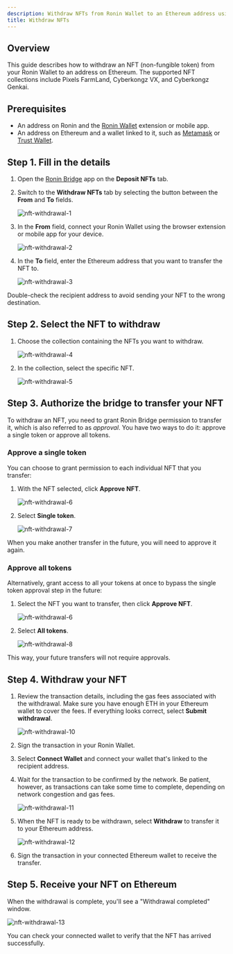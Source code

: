 ```yaml
---
description: Withdraw NFTs from Ronin Wallet to an Ethereum address using Ronin Bridge.
title: Withdraw NFTs
---
```


## Overview

This guide describes how to withdraw an NFT (non-fungible token) from your Ronin Wallet to an address on Ethereum. The supported NFT collections include Pixels FarmLand, Cyberkongz VX, and Cyberkongz Genkai.

## Prerequisites

* An address on Ronin and the [Ronin Wallet](https://wallet.roninchain.com) extension or mobile app.
* An address on Ethereum and a wallet linked to it, such as [Metamask](https://metamask.io/) or [Trust Wallet](https://trustwallet.com/).

## Step 1. Fill in the details

1. Open the [Ronin Bridge](https://app.roninchain.com/bridge) app on the **Deposit NFTs** tab.
2. Switch to the **Withdraw NFTs** tab by selecting the button between the **From** and **To** fields.

   ![nft-withdrawal-1](../assets/nft-withdrawal-1.png)

3. In the **From** field, connect your Ronin Wallet using the browser extension or mobile app for your device.

   ![nft-withdrawal-2](../assets/nft-withdrawal-2.png)

4. In the **To** field, enter the Ethereum address that you want to transfer the NFT to.

   ![nft-withdrawal-3](../assets/nft-withdrawal-3.png)

Double-check the recipient address to avoid sending your NFT to the wrong destination.

## Step 2. Select the NFT to withdraw

1. Choose the collection containing the NFTs you want to withdraw.

   ![nft-withdrawal-4](../assets/nft-withdrawal-4.png)

2. In the collection, select the specific NFT.

   ![nft-withdrawal-5](../assets/nft-withdrawal-5.png)

## Step 3. Authorize the bridge to transfer your NFT

To withdraw an NFT, you need to grant Ronin Bridge permission to transfer it, which is also referred to as *approval*. You have two ways to do it: approve a single token or approve all tokens.

### Approve a single token

You can choose to grant permission to each individual NFT that you transfer:

1. With the NFT selected, click **Approve NFT**.

   ![nft-withdrawal-6](../assets/nft-withdrawal-6.png)

2. Select **Single token**.

   ![nft-withdrawal-7](../assets/nft-withdrawal-7.png)

When you make another transfer in the future, you will need to approve it again.

### Approve all tokens

Alternatively, grant access to all your tokens at once to bypass the single token approval step in the future:

1. Select the NFT you want to transfer, then click **Approve NFT**.

   ![nft-withdrawal-6](../assets/nft-withdrawal-6.png)

2. Select **All tokens**.

   ![nft-withdrawal-8](../assets/nft-withdrawal-8.png)

This way, your future transfers will not require approvals.

## Step 4. Withdraw your NFT

1. Review the transaction details, including the gas fees associated with the withdrawal. Make sure you have enough ETH in your Ethereum wallet to cover the fees. If everything looks correct, select **Submit withdrawal**.

   ![nft-withdrawal-10](../assets/nft-withdrawal-10.png)

2. Sign the transaction in your Ronin Wallet.
3. Select **Connect Wallet** and connect your wallet that's linked to the recipient address.
4. Wait for the transaction to be confirmed by the network. Be patient, however, as transactions can take some time to complete, depending on network congestion and gas fees.

   ![nft-withdrawal-11](../assets/nft-withdrawal-11.png)

5. When the NFT is ready to be withdrawn, select **Withdraw** to transfer it to your Ethereum address.

   ![nft-withdrawal-12](../assets/nft-withdrawal-12.png)

6. Sign the transaction in your connected Ethereum wallet to receive the transfer.

## Step 5. Receive your NFT on Ethereum

When the withdrawal is complete, you'll see a "Withdrawal completed" window.

![nft-withdrawal-13](../assets/nft-withdrawal-13.png)

You can check your connected wallet to verify that the NFT has arrived successfully.
